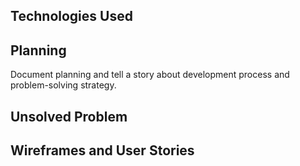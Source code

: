 ## Technologies Used
## Planning
Document planning and tell a story about development process and problem-solving strategy.
## Unsolved Problem
## Wireframes and User Stories
